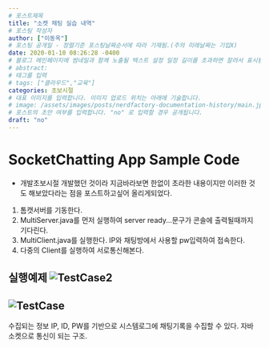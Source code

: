 ```yaml
---
# 포스트제목
title: "소켓 채팅 실습 내역"
# 포스팅 작성자
author: ["이동옥"] 
# 포스팅 공개일 - 정렬기준 포스팅날짜순서에 따라 기재됨.(주의 미래날짜는 기입X)
date: 2020-01-10 08:26:28 -0400
# 블로그 메인페이지에 썸네일과 함께 노출될 텍스트 설정 일정 길이를 초과하면 잘려서 표시됨.
# abstract:
# 태그를 입력
# tags: ["클라우드","교육"]
categories: 초보시절
# 대표 이미지를 입력합니다. 이미지 업로드 위치는 아래에 기술합니다.
# image: /assets/images/posts/nerdfactory-documentation-history/main.jpg
# 포스트의 초안 여부를 입력합니다. "no" 로 입력할 경우 공개됩니다.
draft: "no"
---
```


# SocketChatting App Sample Code

 - 개발초보시절 개발했던 것이라 지금바라보면 한없이 초라한 내용이지만 이러한 것도 해보았다라는 점을 포스트하고싶어 올리게되었다.

1. 톰캣서버를 기동한다.
2. MultiServer.java를 먼저 실행하여 server ready...문구가 콘솔에 출력될때까지 기다린다.
3. MultiClient.java를 실행한다. IP와 채팅방에서 사용할 pw입력하여 접속한다.
4. 다중의 Client를 실행하여 서로통신해본다.

실행예제
![TestCase2](https://user-images.githubusercontent.com/12209348/81933760-db47de80-9628-11ea-9232-42c043209ef8.jpg)
 - 
![TestCase](https://user-images.githubusercontent.com/12209348/81933767-dc790b80-9628-11ea-83b2-f9a723cd6718.jpg)
 - 
 
 수집되는 정보 IP, ID, PW를 기반으로 시스템로그에 채팅기록을 수집할 수 있다.
 자바 소켓으로 통신이 되는 구조.
